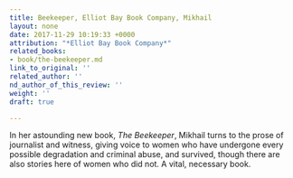 ```yaml
---
title: Beekeeper, Elliot Bay Book Company, Mikhail
layout: none
date: 2017-11-29 10:19:33 +0000
attribution: "*Elliot Bay Book Company*"
related_books:
- book/the-beekeeper.md
link_to_original: ''
related_author: ''
nd_author_of_this_review: ''
weight: ''
draft: true

---
```

In her astounding new book, _The Beekeeper_, Mikhail turns to the prose of journalist and witness, giving voice to women who have undergone every possible degradation and criminal abuse, and survived, though there are also stories here of women who did not. A vital, necessary book.